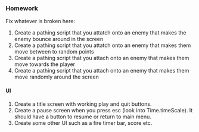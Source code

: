### Homework
Fix whatever is broken here:
1. Create a pathing script that you attatch onto an enemy that makes the enemy bounce around in the screen
2. Create a pathing script that you attatch onto an enemy that makes them move between to random points
3. Create a pathing script that you attach onto an enemy that makes them move towards the player
4. Create a pathing script that you attach onto an enemy that makes them move randomly around the screen


#### UI

1. Create a title screen with working play and quit buttons.
2. Create a pause screen when you press esc (look into Time.timeScale). It should have a button to resume or return to main menu.
3. Create some other UI such as a fire timer bar, score etc.
